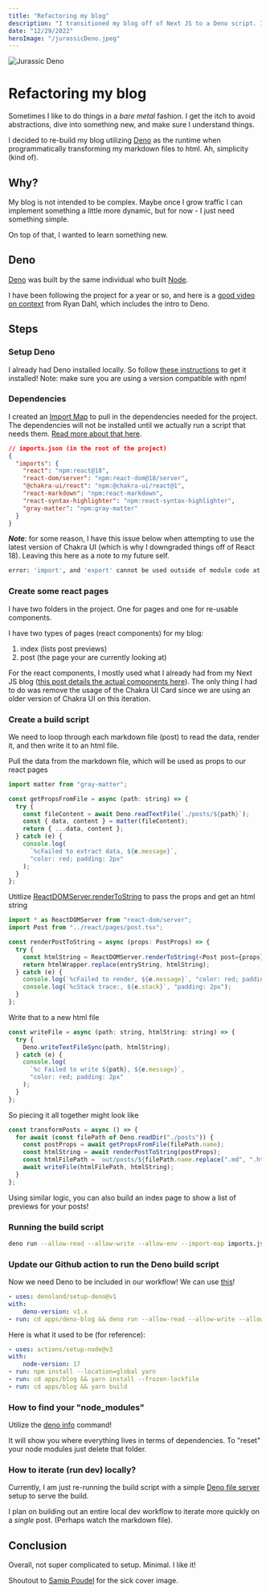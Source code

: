 ```yaml
---
title: "Refactoring my blog"
description: "I transitioned my blog off of Next JS to a Deno script. I utilized Deno's new NPM compatability, with React & Chakra UI."
date: "12/29/2022"
heroImage: "/jurassicDeno.jpeg"
---
```


![Jurassic Deno](/jurassicDeno.jpeg)

# Refactoring my blog

Sometimes I like to do things in a _bare metal_ fashion. I get the itch to avoid abstractions, dive into something new, and make sure I understand things.

I decided to re-build my blog utilizing [Deno](https://deno.land/) as the runtime when programmatically transforming my markdown files to html. Ah, simplicity (kind of).

## Why?

My blog is not intended to be complex. Maybe once I grow traffic I can implement something a little more dynamic, but for now - I just need something simple.

On top of that, I wanted to learn something new.

## Deno

[Deno](https://deno.land/) was built by the same individual who built [Node](https://nodejs.org/en/).

I have been following the project for a year or so, and here is a [good video on context](https://www.youtube.com/watch?v=M3BM9TB-8yA) from Ryan Dahl, which includes the intro to Deno.

## Steps

### Setup Deno

I already had Deno installed locally. So follow [these instructions](https://deno.land/manual@v1.29.1/getting_started/installation) to get it installed! Note: make sure you are using a version compatible with npm!

### Dependencies

I created an [Import Map](https://deno.land/manual@v1.29.1/basics/modules/import_maps) to pull in the dependencies needed for the project. The dependencies will not be installed until we actually run a script that needs them. [Read more about that here](https://deno.land/manual@v1.29.1/node/npm_specifiers).

```json
// imports.json (in the root of the project)
{
  "imports": {
    "react": "npm:react@18",
    "react-dom/server": "npm:react-dom@18/server",
    "@chakra-ui/react": "npm:@chakra-ui/react@1",
    "react-markdown": "npm:react-markdown",
    "react-syntax-highlighter": "npm:react-syntax-highlighter",
    "gray-matter": "npm:gray-matter"
  }
}
```

**_Note_**: for some reason, I have this issue below when attempting to use the latest version of Chakra UI (which is why I downgraded things off of React 18). Leaving this here as a note to my future self.

```bash
error: 'import', and 'export' cannot be used outside of module code at file:///Users/samueldowds/Library/Caches/deno/npm/registry.npmjs.org/framesync/5.3.0/dist/es/index.js:1:1
```

### Create some react pages

I have two folders in the project. One for pages and one for re-usable components.

I have two types of pages (react components) for my blog:

1. index (lists post previews)
2. post (the page your are currently looking at)

For the react components, I mostly used what I already had from my Next JS blog ([this post details the actual components here](https://dowds.digital/posts/blog_pt_2.html)). The only thing I had to do was remove the usage of the Chakra UI Card since we are using an older version of Chakra UI on this iteration.

### Create a build script

We need to loop through each markdown file (post) to read the data, render it, and then write it to an html file.

Pull the data from the markdown file, which will be used as props to our react pages

```js
import matter from "gray-matter";

const getPropsFromFile = async (path: string) => {
  try {
    const fileContent = await Deno.readTextFile(`./posts/${path}`);
    const { data, content } = matter(fileContent);
    return { ...data, content };
  } catch (e) {
    console.log(
      `%cFailed to extract data, ${e.message}`,
      "color: red; padding: 2px"
    );
  }
};
```

Utitlize [ReactDOMServer.renderToString](https://reactjs.org/docs/react-dom-server.html#rendertostring) to pass the props and get an html string

```js
import * as ReactDOMServer from "react-dom/server";
import Post from "../react/pages/post.tsx";

const renderPostToString = async (props: PostProps) => {
  try {
    const htmlString = ReactDOMServer.renderToString(<Post post={props} />);
    return htmlWrapper.replace(entryString, htmlString);
  } catch (e) {
    console.log(`%cFailed to render, ${e.message}`, "color: red; padding: 2px");
    console.log(`%cStack trace:, ${e.stack}`, "padding: 2px");
  }
};
```

Write that to a new html file

```js
const writeFile = async (path: string, htmlString: string) => {
  try {
    Deno.writeTextFileSync(path, htmlString);
  } catch (e) {
    console.log(
      `%c Failed to write ${path}, ${e.message}`,
      "color: red; padding: 2px"
    );
  }
};
```

So piecing it all together might look like

```js
const transformPosts = async () => {
  for await (const filePath of Deno.readDir("./posts")) {
    const postProps = await getPropsFromFile(filePath.name);
    const htmlString = await renderPostToString(postProps);
    const htmlFilePath = `out/posts/${filePath.name.replace(".md", ".html")}`;
    await writeFile(htmlFilePath, htmlString);
  }
};
```

Using similar logic, you can also build an index page to show a list of previews for your posts!

### Running the build script

```bash
deno run --allow-read --allow-write --allow-env --import-map imports.json ./scripts/build.tsx
```

### Update our Github action to run the Deno build script

Now we need Deno to be included in our workflow! We can use [this](https://github.com/denoland/setup-deno)!

```yaml
- uses: denoland/setup-deno@v1
with:
    deno-version: v1.x
- run: cd apps/deno-blog && deno run --allow-read --allow-write --allow-env --import-map imports.json ./scripts/build.tsx
```

Here is what it used to be (for reference):

```yaml
- uses: actions/setup-node@v3
with:
    node-version: 17
- run: npm install --location=global yarn
- run: cd apps/blog && yarn install --frozen-lockfile
- run: cd apps/blog && yarn build
```

### How to find your "node_modules"

Utilize the [deno info](https://deno.land/manual@v1.29.1/tools/dependency_inspector#cache-location) command!

It will show you where everything lives in terms of dependencies. To "reset" your node modules just delete that folder.

### How to iterate (run dev) locally?

Currently, I am just re-running the build script with a simple [Deno file server](https://deno.land/manual@v1.29.1/examples/file_server#overview) setup to serve the build.

I plan on building out an entire local dev workflow to iterate more quickly on a _single_ post. (Perhaps watch the markdown file).

## Conclusion

Overall, not super complicated to setup. Minimal. I like it!

Shoutout to [Samip Poudel](https://twitter.com/samip4sure) for the sick cover image.
